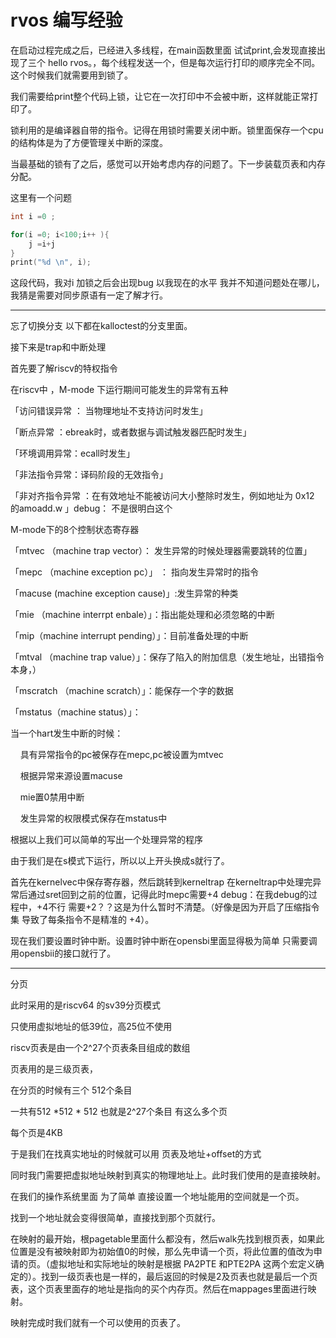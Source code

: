 # rvos 编写经验

在启动过程完成之后，已经进入多线程，在main函数里面 试试print,会发现直接出现了三个 hello rvos。，每个线程发送一个，但是每次运行打印的顺序完全不同。 这个时候我们就需要用到锁了。

我们需要给print整个代码上锁，让它在一次打印中不会被中断，这样就能正常打印了。

锁利用的是编译器自带的指令。记得在用锁时需要关闭中断。锁里面保存一个cpu的结构体是为了方便管理关中断的深度。

当最基础的锁有了之后，感觉可以开始考虑内存的问题了。下一步装载页表和内存分配。

这里有一个问题

```c
int i =0 ;

for(i =0; i<100;i++ ){
    j =i+j
}
print("%d \n", i);
```

这段代码，我对i 加锁之后会出现bug 以我现在的水平 我并不知道问题处在哪儿， 我猜是需要对同步原语有一定了解才行。

---

忘了切换分支 以下都在kalloctest的分支里面。

接下来是trap和中断处理

首先要了解riscv的特权指令

在riscv中 ，M-mode 下运行期间可能发生的异常有五种

「访问错误异常 ： 当物理地址不支持访问时发生」

「断点异常 ：ebreak时，或者数据与调试触发器匹配时发生」

「环境调用异常：ecall时发生」

「非法指令异常：译码阶段的无效指令」

「非对齐指令异常 ：在有效地址不能被访问大小整除时发生，例如地址为 0x12 的amoadd.w 」debug： 不是很明白这个

M-mode下的8个控制状态寄存器

「mtvec （machine trap vector）： 发生异常的时候处理器需要跳转的位置」

「mepc （machine exception pc）」 ： 指向发生异常时的指令

「macuse (machine exception cause)」:发生异常的种类

「mie （machine interrpt enbale）」：指出能处理和必须忽略的中断

「mip（machine interrupt pending）」：目前准备处理的中断

「mtval （machine trap value）」：保存了陷入的附加信息（发生地址，出错指令本身，）

「mscratch （machine scratch）」：能保存一个字的数据

「mstatus（machine status）」：

当一个hart发生中断的时候：

    具有异常指令的pc被保存在mepc,pc被设置为mtvec

    根据异常来源设置macuse

    mie置0禁用中断

    发生异常的权限模式保存在mstatus中

根据以上我们可以简单的写出一个处理异常的程序

由于我们是在s模式下运行，所以以上开头换成s就行了。

首先在kernelvec中保存寄存器，然后跳转到kerneltrap 在kerneltrap中处理完异常后通过sret回到之前的位置，记得此时mepc需要+4 debug：在我debug的过程中，+4不行 需要+2？？这是为什么暂时不清楚。（好像是因为开启了压缩指令集 导致了每条指令不是精准的 +4）。

现在我们要设置时钟中断。设置时钟中断在opensbi里面显得极为简单 只需要调用opensbii的接口就行了。

---

分页

此时采用的是riscv64 的sv39分页模式

只使用虚拟地址的低39位，高25位不使用

riscv页表是由一个2^27个页表条目组成的数组

页表用的是三级页表，

在分页的时候有三个 512个条目

一共有512 *512 * 512 也就是2^27个条目 有这么多个页

每个页是4KB

于是我们在找真实地址的时候就可以用 页表及地址+offset的方式

同时我门需要把虚拟地址映射到真实的物理地址上。此时我们使用的是直接映射。

在我们的操作系统里面 为了简单 直接设置一个地址能用的空间就是一个页。

找到一个地址就会变得很简单，直接找到那个页就行。

在映射的最开始，根pagetable里面什么都没有，然后walk先找到根页表，如果此位置是没有被映射即为初始值0的时候，那么先申请一个页，将此位置的值改为申请的页。（虚拟地址和实际地址的映射是根据 PA2PTE 和PTE2PA 这两个宏定义确定的）。找到一级页表也是一样的，最后返回的时候是2及页表也就是最后一个页表，这个页表里面存的地址是指向的买个内存页。然后在mappages里面进行映射。

映射完成时我们就有一个可以使用的页表了。